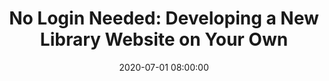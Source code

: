 ---
layout: poster
title: "No Login Needed: Developing a New Library Website on Your Own"
description: "This poster focuses on the development of a new academic library website at a small private university, following a sudden shift to a new university website model. At the beginning of the Fall 2019 semester, the University moved to a new website model that separated its existing website into two: an internal website for current members of the University, and an external website for users outside of the university. Due to this shift almost all of the undergraduate library’s content was placed behind a login barrier on the internal website, which extended the research and information gathering process for current members of the University, and prevented users and researchers from outside the University from accessing it. After discussions with necessary stakeholders and upper administration, it was decided that the undergraduate library would create and manage its own website. This poster chronicles the development and implementation of the new website by a single librarian, and showcases the major issues the librarian tackled during the website’s development."
date: 2020-07-01 08:00:00
presenters:
  - {
      name: Chris Deems,
      bio: Chris Deems is the Systems and Technology Librarian at Ohio Northern University and currently serves as the newest TEDSIG Co-Chair. He graduated from The Ohio State University in 2015 with a BA in History, and from the University of Texas at Austin with an MSIS in 2017.,
      institution: Ohio Northern University
    }
video: "//www.youtube.com/embed/{video-is}"
isStaticPost: false
published: false
---